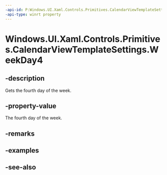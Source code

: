 ```yaml
---
-api-id: P:Windows.UI.Xaml.Controls.Primitives.CalendarViewTemplateSettings.WeekDay4
-api-type: winrt property
---
```


<!-- Property syntax
public string WeekDay4 { get; }
-->

# Windows.UI.Xaml.Controls.Primitives.CalendarViewTemplateSettings.WeekDay4

## -description
Gets the fourth day of the week.



## -property-value
The fourth day of the week.

## -remarks

## -examples

## -see-also
